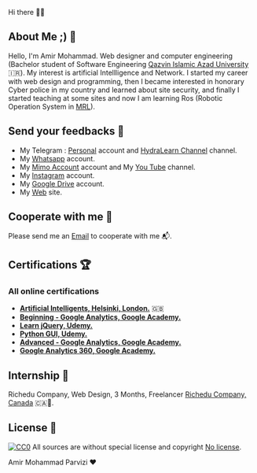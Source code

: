 Hi there 👋🏻

## About Me ;) 💫

Hello, I'm Amir Mohammad.  Web designer and computer engineering (Bachelor student of Software Engineering [Qazvin Islamic Azad University](https://qazvin.iau.ir/fa) 🇮🇷).  My interest is artificial Intellligence and Network.  I started my career with web design and programming, then I became interested in honorary Cyber police in my country  and learned about site security, and finally I started teaching at some sites and now I am learning Ros (Robotic Operation System in [MRL](https://mrl-amrl.ir)).

## Send your feedbacks 🚀

- My Telegram : [Personal](https://t.me/Ohom_mnm_ID_daram) account and [HydraLearn Channel](https://t.me/HydraLearn) channel.
- My [Whatsapp](https://wa.me/09011325118) account.
- My [Mimo Account](https://getmimo.com/invite/715ay7) account and My [You Tube](https://www.youtube.com/channel/UCVpD4soBf5-zrTXScQohtHQ) channel.
- My [Instagram](https://instagram.com/awrsha.parvizi?utm_medium=copy_link) account.
- My [Google Drive](https://drive.google.com/file/d/1-JAbCn7hOPv5mH65cUzajzVyyNWV5VTR/view?usp=drivesdk) account.
- My [Web](https://redl.ink/AmirMwhmd) site.

## Cooperate with me 🎯

Please send me an  [Email](official.parvizi@gmail.com) to cooperate with me 📬.

## Certifications 🏆

### All online certifications
- **[Artificial Intelligents,  Helsinki, London.](https://certificates.mooc.fi/validate/uwzjs879c1)** 🇬🇧
- **[Beginning - Google Analytics, Google Academy.](https://analytics.google.com/analytics/academy/certificate/7v9YWTp9TRibZ68pZkreAA)**
- **[Learn jQuery, Udemy.](https://www.udemy.com/certificate/UC-22ac08d0-8085-4f4e-bb1a-f7a77c8c1f0a/)**
- **[Python GUI, Udemy.](https://www.udemy.com/certificate/UC-61474b52-b274-4054-81ac-2ad4271acbfc/)**
- **[Advanced - Google Analytics, Google Academy.](https://analytics.google.com/analytics/academy/certificate/JO4rNbB1TsyZjDrKVm795Q)**
- **[Google Analytics 360, Google Academy.](https://analytics.google.com/analytics/academy/certificate/tuL7ZhgqQ0afLype42VBRA)**


## Internship 🔨

Richedu Company, Web Design, 3 Months, Freelancer [Richedu Company, Canada](richedu.co) 🇨🇦🍁.

## License 🤗
[![CC0](https://licensebuttons.net/p/zero/1.0/88x31.png)](https://creativecommons.org/publicdomain/zero/1.0/)
All  sources are without special license and copyright [No license]().

Amir Mohammad Parvizi ♥️
